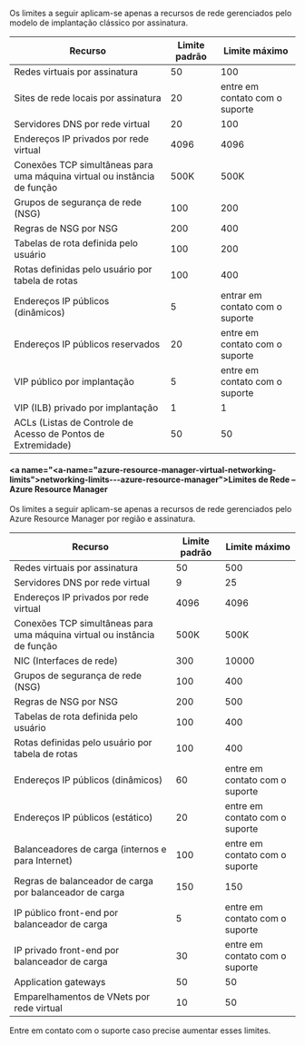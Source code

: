 Os limites a seguir aplicam-se apenas a recursos de rede gerenciados pelo modelo de implantação clássico por assinatura.

Recurso| Limite padrão | Limite máximo
--- | --- | --- 
Redes virtuais por assinatura | 50 | 100
Sites de rede locais por assinatura | 20 | entre em contato com o suporte
Servidores DNS por rede virtual | 20 | 100
Endereços IP privados por rede virtual | 4096 | 4096
Conexões TCP simultâneas para uma máquina virtual ou instância de função | 500K | 500K 
Grupos de segurança de rede (NSG) | 100 | 200
Regras de NSG por NSG | 200 | 400
Tabelas de rota definida pelo usuário | 100 | 200
Rotas definidas pelo usuário por tabela de rotas | 100 | 400
Endereços IP públicos (dinâmicos) | 5 | entrar em contato com o suporte
Endereços IP públicos reservados | 20 | entre em contato com o suporte
VIP público por implantação | 5 | entre em contato com o suporte
VIP (ILB) privado por implantação | 1 | 1
ACLs (Listas de Controle de Acesso de Pontos de Extremidade) | 50 | 50


#### <a name="<a-name="azure-resource-manager-virtual-networking-limits"></a>networking-limits---azure-resource-manager"></a><a name="azure-resource-manager-virtual-networking-limits"></a>Limites de Rede – Azure Resource Manager

Os limites a seguir aplicam-se apenas a recursos de rede gerenciados pelo Azure Resource Manager por região e assinatura.

Recurso| Limite padrão | Limite máximo
--- | --- | ---
Redes virtuais por assinatura | 50 | 500
Servidores DNS por rede virtual | 9 | 25
Endereços IP privados por rede virtual | 4096 | 4096
Conexões TCP simultâneas para uma máquina virtual ou instância de função | 500K |500K
NIC (Interfaces de rede) | 300 | 10000
Grupos de segurança de rede (NSG) | 100 | 400
Regras de NSG por NSG | 200 | 500
Tabelas de rota definida pelo usuário | 100 | 400
Rotas definidas pelo usuário por tabela de rotas | 100 | 400
Endereços IP públicos (dinâmicos) | 60 | entre em contato com o suporte
Endereços IP públicos (estático) | 20 | entre em contato com o suporte
Balanceadores de carga (internos e para Internet) | 100 | entre em contato com o suporte
Regras de balanceador de carga por balanceador de carga | 150 | 150
IP público front-end por balanceador de carga | 5 | entre em contato com o suporte
IP privado front-end por balanceador de carga | 30 | entre em contato com o suporte
Application gateways | 50 | 50
Emparelhamentos de VNets por rede virtual | 10 | 50

Entre em contato com o suporte caso precise aumentar esses limites.


<!--HONumber=Oct16_HO2-->


